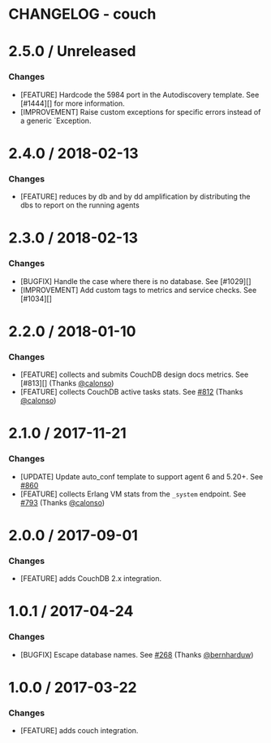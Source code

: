 # CHANGELOG - couch

2.5.0 / Unreleased
==================

### Changes

* [FEATURE] Hardcode the 5984 port in the Autodiscovery template. See [#1444][] for more information.
* [IMPROVEMENT] Raise custom exceptions for specific errors instead of a generic `Exception.

2.4.0 / 2018-02-13
==================

### Changes

* [FEATURE] reduces by db and by dd amplification by distributing the dbs to report on the running agents

2.3.0 / 2018-02-13
==================

### Changes

* [BUGFIX] Handle the case where there is no database. See [#1029][]
* [IMPROVEMENT] Add custom tags to metrics and service checks. See [#1034][]

2.2.0 / 2018-01-10
=================

### Changes

* [FEATURE] collects and submits CouchDB design docs metrics. See [#813][] (Thanks [@calonso][])
* [FEATURE] collects CouchDB active tasks stats. See [#812][] (Thanks [@calonso][])

2.1.0 / 2017-11-21
=================

### Changes

* [UPDATE] Update auto_conf template to support agent 6 and 5.20+. See [#860][]
* [FEATURE] collects Erlang VM stats from the `_system` endpoint. See [#793][] (Thanks [@calonso][])

2.0.0 / 2017-09-01
==================

### Changes

* [FEATURE] adds CouchDB 2.x integration.

1.0.1 / 2017-04-24
==================

### Changes

* [BUGFIX] Escape database names. See [#268][] (Thanks [@bernharduw][])

1.0.0 / 2017-03-22
==================

### Changes

* [FEATURE] adds couch integration.

<!--- The following link definition list is generated by PimpMyChangelog --->
[#268]: https://github.com/DataDog/integrations-core/issues/268
[#793]: https://github.com/DataDog/integrations-core/issues/793
[#860]: https://github.com/DataDog/integrations-core/issues/860
[@bernharduw]: https://github.com/bernharduw
[#812]: https://github.com/DataDog/integrations-core/pull/812
[@calonso]: https://github.com/calonso
